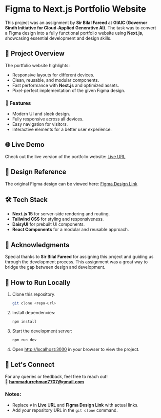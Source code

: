 
# Figma to Next.js Portfolio Website  

This project was an assignment by **Sir Bilal Fareed** at **GIAIC (Governor Sindh Initiative for Cloud-Applied Generative AI)**. The task was to convert a Figma design into a fully functional portfolio website using **Next.js**, showcasing essential development and design skills.  

## 🎯 Project Overview  

The portfolio website highlights:  
- Responsive layouts for different devices.  
- Clean, reusable, and modular components.  
- Fast performance with **Next.js** and optimized assets.  
- Pixel-perfect implementation of the given Figma design.  

### 🚀 Features  
- Modern UI and sleek design.  
- Fully responsive across all devices.  
- Easy navigation for visitors.  
- Interactive elements for a better user experience.  

## 🌐 Live Demo  
Check out the live version of the portfolio website: [Live URL](   )  

## 🎨 Design Reference  
The original Figma design can be viewed here: [Figma Design Link](https://www.figma.com/design/4rWP2iWijt9Unky39tzLyD/My-First-Website?node-id=0-1&node-type=canvas&t=a5ensvFrjHBiTcnJ-0)  

## 🛠️ Tech Stack  
- **Next.js 15** for server-side rendering and routing.  
- **Tailwind CSS** for styling and responsiveness.  
- **DaisyUI** for prebuilt UI components.  
- **React Components** for a modular and reusable approach.  

## 🤝 Acknowledgments  
Special thanks to **Sir Bilal Fareed** for assigning this project and guiding us through the development process. This assignment was a great way to bridge the gap between design and development.  

## 📜 How to Run Locally  
1. Clone this repository:  
   ```bash  
   git clone <repo-url>  
   ```  
2. Install dependencies:  
   ```bash  
   npm install  
   ```  
3. Start the development server:  
   ```bash  
   npm run dev  
   ```  
4. Open [http://localhost:3000](http://localhost:3000) in your browser to view the project.  

## 🔗 Let's Connect  
For any queries or feedback, feel free to reach out!  
📧 **hammadurrehman7707@gmail.com**  


### Notes:  
- Replace `#` in **Live URL** and **Figma Design Link** with actual links.  
- Add your repository URL in the `git clone` command.  
